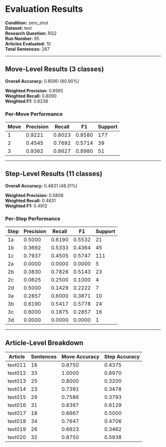 # Evaluation Results

**Condition:** zero_shot  
**Dataset:** test  
**Research Question:** RQ2  
**Run Number:** 95  
**Articles Evaluated:** 10  
**Total Sentences:** 267  

---

## Move-Level Results (3 classes)

**Overall Accuracy:** 0.8090 (80.90%)  

**Weighted Precision:** 0.8565  
**Weighted Recall:** 0.8090  
**Weighted F1:** 0.8238  

### Per-Move Performance

| Move | Precision | Recall | F1 | Support |
|------|-----------|--------|----|---------|
| 1 | 0.9221 | 0.8023 | 0.8580 | 177 |
| 2 | 0.4545 | 0.7692 | 0.5714 | 39 |
| 3 | 0.9362 | 0.8627 | 0.8980 | 51 |

---

## Step-Level Results (11 classes)

**Overall Accuracy:** 0.4831 (48.31%)  

**Weighted Precision:** 0.5808  
**Weighted Recall:** 0.4831  
**Weighted F1:** 0.4912  

### Per-Step Performance

| Step | Precision | Recall | F1 | Support |
|------|-----------|--------|----|---------|
| 1a | 0.5000 | 0.6190 | 0.5532 | 21 |
| 1b | 0.3692 | 0.5333 | 0.4364 | 45 |
| 1c | 0.7937 | 0.4505 | 0.5747 | 111 |
| 2a | 0.0000 | 0.0000 | 0.0000 | 5 |
| 2b | 0.3830 | 0.7826 | 0.5143 | 23 |
| 2c | 0.0625 | 0.2500 | 0.1000 | 4 |
| 2d | 0.5000 | 0.1429 | 0.2222 | 7 |
| 3a | 0.2857 | 0.6000 | 0.3871 | 10 |
| 3b | 0.6190 | 0.5417 | 0.5778 | 24 |
| 3c | 0.6000 | 0.1875 | 0.2857 | 16 |
| 3d | 0.0000 | 0.0000 | 0.0000 | 1 |

---

## Article-Level Breakdown

| Article | Sentences | Move Accuracy | Step Accuracy |
|---------|-----------|---------------|---------------|
| text011 | 16 | 0.8750 | 0.4375 |
| text012 | 33 | 1.0000 | 0.6970 |
| text013 | 25 | 0.8000 | 0.3200 |
| text014 | 23 | 0.7391 | 0.3478 |
| text015 | 29 | 0.7586 | 0.3793 |
| text016 | 31 | 0.8387 | 0.6129 |
| text017 | 18 | 0.6667 | 0.5000 |
| text018 | 34 | 0.7647 | 0.4706 |
| text019 | 26 | 0.6923 | 0.3462 |
| text020 | 32 | 0.8750 | 0.5938 |
